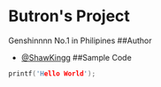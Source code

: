 # Butron's Project
Genshinnnn No.1 in Philipines
##Author
* [@ShawKingg](https://github.com/ShawKingg)
##Sample Code
``` c
printf('Hello World');
```
